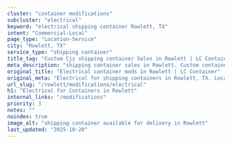 ```yaml
---
cluster: "container modifications"
subcluster: "electrical"
keyword: "electrical shipping container Rowlett, TX"
intent: "Commercial-Local"
page_type: "Location-Service"
city: "Rowlett, TX"
service_type: "shipping container"
title_tag: "Custom Cjz shipping container Sales in Rowlett | LC Container"
meta_description: "shipping container sales in Rowlett. Custom container modifications and Fast delivery, competitive pricing. Serving modifications area. Quote ID: LIK. Call (214) 524-4168 for your free quote today."
original_title: "Electrical container mods in Rowlett | LC Container"
original_meta: "Electrical for shipping containers in Rowlett, TX. Local fabrication & pro install. LC Container — Since 2003. Get a quote."
url_slug: "/rowlett/modifications/electrical"
h1: "Electrical for Containers in Rowlett"
internal_links: "/modifications"
priority: 3
notes: ""
noindex: true
image_alt: "shipping container available for delivery in Rowlett"
last_updated: "2025-10-20"
---
```


<!-- TODO: Add unique city/inventory copy, images, and internal links here. -->
